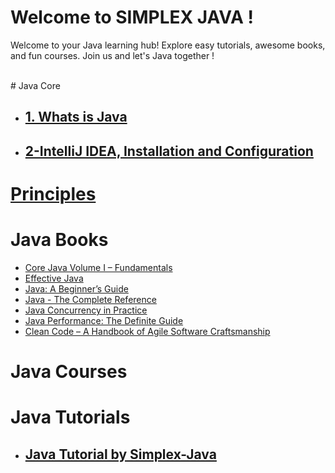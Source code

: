 # Welcome to SIMPLEX JAVA !

Welcome to your Java learning hub! Explore easy tutorials, awesome books, and fun courses. Join us and let's Java together !

<br>
# Java Core

- ## [1. Whats is Java](Core%20Java/1.%20Whats%20is%20Java.md)
	
- ## [2-IntelliJ IDEA, Installation and Configuration](Core%20Java/2-IntelliJ%20IDEA,%20Installation%20and%20Configuration.md)




# [Principles](../Principles.md)
  

# Java Books

- [Core Java Volume I – Fundamentals](http://geni.us/YHJX7v)
- [Effective Java](http://geni.us/RuQ6d)
- [Java: A Beginner’s Guide](http://geni.us/t0Y89c)
- [Java - The Complete Reference](http://geni.us/WBj4)
- [Java Concurrency in Practice](http://geni.us/7d3hFgB)
- [Java Performance: The Definite Guide](http://geni.us/B6XAX)
- [Clean Code – A Handbook of Agile Software Craftsmanship](http://geni.us/gteGs5m)



# Java Courses

  

# Java Tutorials

- ## [Java Tutorial by Simplex-Java](app://obsidian.md/Tutorials.md)